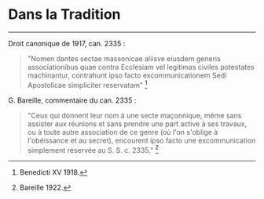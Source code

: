 # Dans la Tradition

***

Droit canonique de 1917, can. 2335 :

> "Nomen dantes sectae massonicae aliisve eiusdem generis associationibus quae contra Ecclesiam vel legitimas civiles potestates machinantur, contrahunt ipso facto excommunicationem Sedi Apostolicae simpliciter reservatam" [^1]

[^1]: Benedicti XV 1918.

G. Bareille, commentaire du can. 2335 : 

> "Ceux qui donnent leur nom à une secte maçonnique, même sans assister aux réunions et sans prendre une part active à ses travaux, ou à toute autre association de ce genre (où l'on s'oblige à l'obéissance et au secret), encourent ipso facto une excommunication simplement réservée au S. S. c. 2335." [^2]

[^2]: Bareille 1922.

